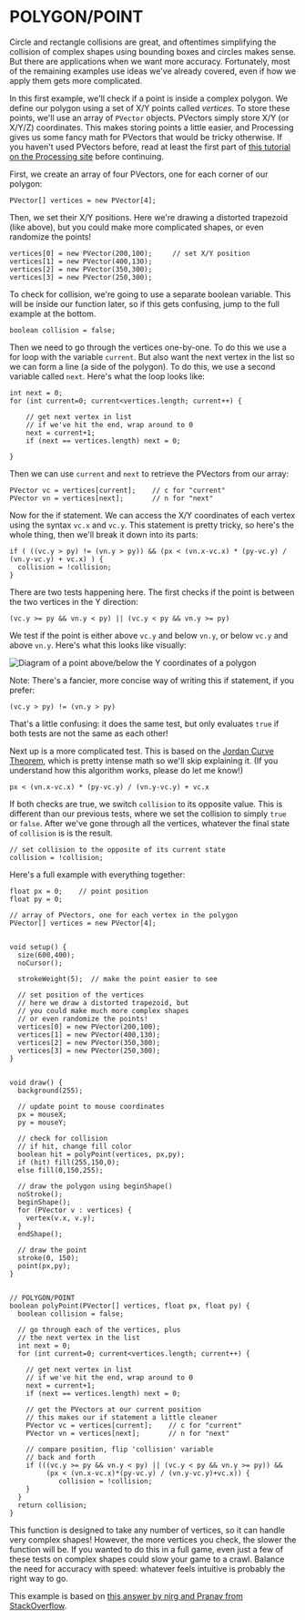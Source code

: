 # POLYGON/POINT  
Circle and rectangle collisions are great, and oftentimes simplifying the collision of complex shapes using bounding boxes and circles makes sense. But there are applications when we want more accuracy. Fortunately, most of the remaining examples use ideas we've already covered, even if how we apply them gets more complicated.

In this first example, we'll check if a point is inside a complex polygon. We define our polygon using a set of X/Y points called *vertices*. To store these points, we'll use an array of `PVector` objects. PVectors simply store X/Y (or X/Y/Z) coordinates. This makes storing points a little easier, and Processing gives us some fancy math for PVectors that would be tricky otherwise. If you haven't used PVectors before, read at least the first part of [this tutorial on the Processing site](https://processing.org/tutorials/pvector/) before continuing.

First, we create an array of four PVectors, one for each corner of our polygon:

	PVector[] vertices = new PVector[4];

Then, we set their X/Y positions. Here we're drawing a distorted trapezoid (like above), but you could make more complicated shapes, or even randomize the points!

	vertices[0] = new PVector(200,100);		// set X/Y position
  	vertices[1] = new PVector(400,130);
  	vertices[2] = new PVector(350,300);
  	vertices[3] = new PVector(250,300);

To check for collision, we're going to use a separate boolean variable. This will be inside our function later, so if this gets confusing, jump to the full example at the bottom.

	boolean collision = false;

Then we need to go through the vertices one-by-one. To do this we use a for loop with the variable `current`. But also want the next vertex in the list so we can form a line (a side of the polygon). To do this, we use a second variable called `next`. Here's what the loop looks like:

	int next = 0;
  	for (int current=0; current<vertices.length; current++) {
  		
  		// get next vertex in list
    	// if we've hit the end, wrap around to 0
    	next = current+1;
    	if (next == vertices.length) next = 0;

    }

Then we can use `current` and `next` to retrieve the PVectors from our array:

	PVector vc = vertices[current];    // c for "current"
    PVector vn = vertices[next];       // n for "next"

Now for the if statement. We can access the X/Y coordinates of each vertex using the syntax `vc.x` and `vc.y`. This statement is pretty tricky, so here's the whole thing, then we'll break it down into its parts:

	if ( ((vc.y > py) != (vn.y > py)) && (px < (vn.x-vc.x) * (py-vc.y) / (vn.y-vc.y) + vc.x) ) {
      collision = !collision;
    }

There are two tests happening here. The first checks if the point is between the two vertices in the Y direction:

	(vc.y >= py && vn.y < py) || (vc.y < py && vn.y >= py)

We test if the point is either above `vc.y` and below `vn.y`, or below `vc.y` and above `vn.y`. Here's what this looks like visually:

![Diagram of a point above/below the Y coordinates of a polygon](images/poly-point.jpg)

Note: There's a fancier, more concise way of writing this if statement, if you prefer:

	(vc.y > py) != (vn.y > py)

That's a little confusing: it does the same test, but only evaluates `true` if both tests are not the same as each other!

Next up is a more complicated test. This is based on the [Jordan Curve Theorem](http://en.wikipedia.org/wiki/Jordan_curve_theorem), which is pretty intense math so we'll skip explaining it. (If you  understand how this algorithm works, please do let me know!)

	px < (vn.x-vc.x) * (py-vc.y) / (vn.y-vc.y) + vc.x

If both checks are true, we switch `collision` to its opposite value. This is different than our previous tests, where we set the collision to simply `true` or `false`. After we've gone through all the vertices, whatever the final state of `collision` is is the result.

	// set collision to the opposite of its current state
	collision = !collision;

Here's a full example with everything together:

	float px = 0;    // point position
	float py = 0;

	// array of PVectors, one for each vertex in the polygon
	PVector[] vertices = new PVector[4];


	void setup() {
	  size(600,400);
	  noCursor();
	  
	  strokeWeight(5);  // make the point easier to see
	  
	  // set position of the vertices
	  // here we draw a distorted trapezoid, but 
	  // you could make much more complex shapes
	  // or even randomize the points!
	  vertices[0] = new PVector(200,100);
	  vertices[1] = new PVector(400,130);
	  vertices[2] = new PVector(350,300);
	  vertices[3] = new PVector(250,300);
	}


	void draw() {
	  background(255);
	  
	  // update point to mouse coordinates
	  px = mouseX;
	  py = mouseY;
	  
	  // check for collision
	  // if hit, change fill color
	  boolean hit = polyPoint(vertices, px,py);
	  if (hit) fill(255,150,0);
	  else fill(0,150,255);
	  
	  // draw the polygon using beginShape()
	  noStroke();
	  beginShape();
	  for (PVector v : vertices) {
	    vertex(v.x, v.y);
	  }
	  endShape();
	  
	  // draw the point
	  stroke(0, 150);
	  point(px,py);
	}


	// POLYGON/POINT
	boolean polyPoint(PVector[] vertices, float px, float py) {
	  boolean collision = false;
	  
	  // go through each of the vertices, plus
	  // the next vertex in the list
	  int next = 0;
	  for (int current=0; current<vertices.length; current++) {
	    
	    // get next vertex in list
	    // if we've hit the end, wrap around to 0
	    next = current+1;
	    if (next == vertices.length) next = 0;
	    
	    // get the PVectors at our current position
	    // this makes our if statement a little cleaner
	    PVector vc = vertices[current];    // c for "current"
	    PVector vn = vertices[next];       // n for "next"
	    
	    // compare position, flip 'collision' variable
	    // back and forth
	    if (((vc.y >= py && vn.y < py) || (vc.y < py && vn.y >= py)) &&
             (px < (vn.x-vc.x)*(py-vc.y) / (vn.y-vc.y)+vc.x)) {
        		collision = !collision;
    	}
	  }
	  return collision;  
	}

This function is designed to take any number of vertices, so it can handle very complex shapes! However, the more vertices you check, the slower the function will be. If you wanted to do this in a full game, even just a few of these tests on complex shapes could slow your game to a crawl. Balance the need for accuracy with speed: whatever feels intuitive is probably the right way to go.

This example is based on [this answer by nirg and Pranav from StackOverflow](http://stackoverflow.com/a/2922778/1167783).
